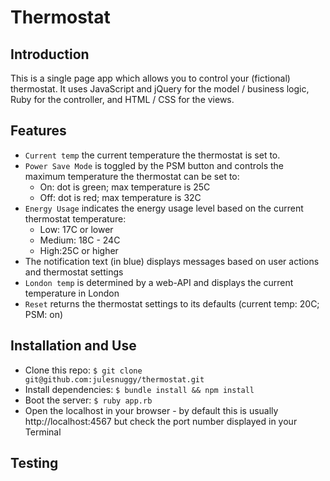 # Thermostat

## Introduction
This is a single page app which allows you to control your (fictional) thermostat. It uses JavaScript and jQuery for the model / business logic, Ruby for the controller, and HTML / CSS for the views.

## Features
* `Current temp` the current temperature the thermostat is set to.
* `Power Save Mode` is toggled by the PSM button and controls the maximum temperature the thermostat can be set to:
  * On: dot is green; max temperature is 25C
  * Off: dot is red; max temperature is 32C
* `Energy Usage` indicates the energy usage level based on the current thermostat temperature:
  * Low: 17C or lower
  * Medium: 18C - 24C
  * High:25C or higher
* The notification text (in blue) displays messages based on user actions and thermostat settings
* `London temp` is determined by a web-API and displays the current temperature in London
* `Reset` returns the thermostat settings to its defaults (current temp: 20C; PSM: on)

## Installation and Use
* Clone this repo: `$ git clone git@github.com:julesnuggy/thermostat.git`
* Install dependencies: `$ bundle install && npm install`
* Boot the server: `$ ruby app.rb`
* Open the localhost in your browser - by default this is usually http://localhost:4567 but check the port number displayed in your Terminal

## Testing 
